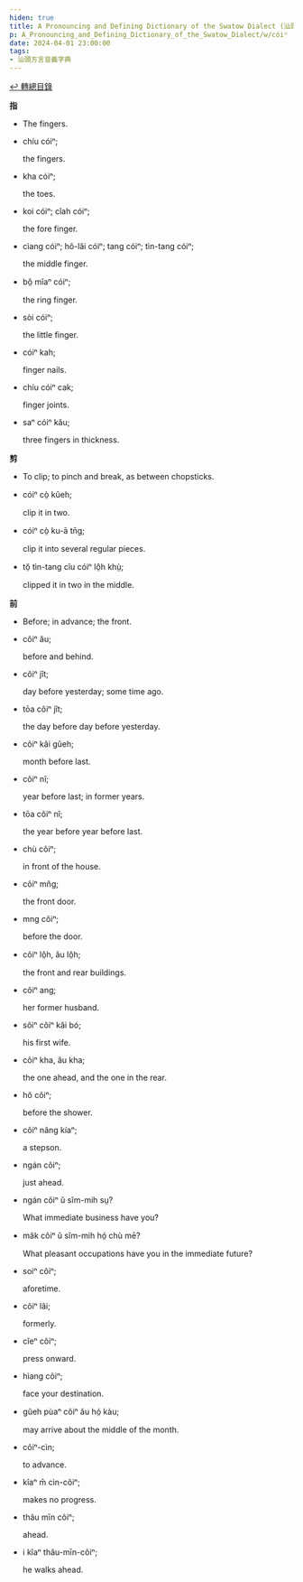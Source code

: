 ```yaml
---
hiden: true
title: A Pronouncing and Defining Dictionary of the Swatow Dialect (汕頭方言音義字典) / cóiⁿ
p: A_Pronouncing_and_Defining_Dictionary_of_the_Swatow_Dialect/w/cóiⁿ
date: 2024-04-01 23:00:00
tags: 
- 汕頭方言音義字典
---
```


[↩️ 轉總目錄](/A_Pronouncing_and_Defining_Dictionary_of_the_Swatow_Dialect)


**指**
- The fingers.

- chíu cóiⁿ;

  the fingers.

- kha cóiⁿ;

  the toes.

- koi cóiⁿ; cîah cóiⁿ;

  the fore finger.

- cìang cóiⁿ; hô-lâi cóiⁿ; tang cóiⁿ; tìn-tang cóiⁿ;

  the middle finger.

- bô̤ mîaⁿ cóiⁿ;

  the ring finger.

- sòi cóiⁿ;

  the little finger.

- cóiⁿ kah;

  finger nails.

- chíu cóiⁿ cak;

  finger joints.

- saⁿ cóiⁿ kău;

  three fingers in thickness.

**剪**
- To clip; to pinch and break, as between chopsticks.

- cóiⁿ cò̤ kûeh;

  clip it in two.

- cóiⁿ cò̤ ku-ā tn̄g;

  clip it into several regular pieces.

- tŏ̤ tìn-tang cĭu cóiⁿ lô̤h khṳ̀;

  clipped it in two in the middle.

**前**
- Before; in advance; the front.

- côiⁿ ău;

  before and behind.

- côiⁿ jît;

  day before yesterday; some time ago.

- tōa côiⁿ jît;

  the day before day before yesterday.

- côiⁿ kâi gûeh;

  month before last.

- côiⁿ nî;

  year before last; in former years.

- tōa côiⁿ nî;

  the year before year before last.

- chù côiⁿ;

  in front of the house.

- côiⁿ mn̂g;

  the front door.

- mng côiⁿ;

  before the door.

- côiⁿ lô̤h, ău lô̤h;

  the front and rear buildings.

- côiⁿ ang;

  her former husband.

- sôiⁿ côiⁿ kâi bó;

  his first wife.

- côiⁿ kha, ău kha;

  the one ahead, and the one in the rear.

- hŏ côiⁿ;

  before the shower.

- côiⁿ nâng kíaⁿ;

  a stepson.

- ngán côiⁿ;

  just ahead.

- ngán côiⁿ ŭ sĭm-mih sṳ?

  What immediate business have you?

- mâk côiⁿ ŭ sĭm-mih hó̤ chù mē?

  What pleasant occupations have you in the immediate future?

- soiⁿ côiⁿ;

  aforetime.

- côiⁿ lâi;

  formerly.

- cĭeⁿ côiⁿ;

  press onward.

- hìang côiⁿ;

  face your destination.

- gûeh pùaⁿ côiⁿ ău hó̤ kàu;

  may arrive about the middle of the month.

- côiⁿ-cìn;

  to advance.

- kîaⁿ m̄ cìn-côiⁿ;

  makes no progress.

- thâu mīn côiⁿ;

  ahead.

- i kîaⁿ thâu-mīn-côiⁿ;

  he walks ahead.